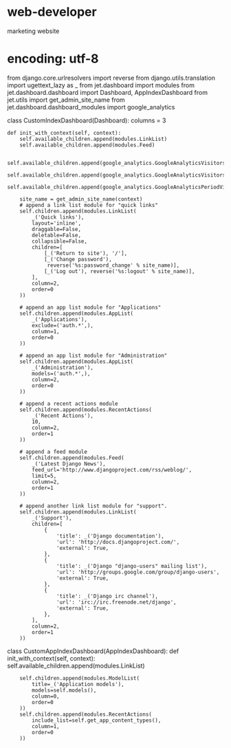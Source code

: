 # web-developer
marketing website
# encoding: utf-8
from django.core.urlresolvers import reverse
from django.utils.translation import ugettext_lazy as _
from jet.dashboard import modules
from jet.dashboard.dashboard import Dashboard, AppIndexDashboard
from jet.utils import get_admin_site_name
from jet.dashboard.dashboard_modules import google_analytics


class CustomIndexDashboard(Dashboard):
    columns = 3

    def init_with_context(self, context):
        self.available_children.append(modules.LinkList)
        self.available_children.append(modules.Feed)

        self.available_children.append(google_analytics.GoogleAnalyticsVisitorsTotals)
        self.available_children.append(google_analytics.GoogleAnalyticsVisitorsChart)
        self.available_children.append(google_analytics.GoogleAnalyticsPeriodVisitors)

        site_name = get_admin_site_name(context)
        # append a link list module for "quick links"
        self.children.append(modules.LinkList(
            _('Quick links'),
            layout='inline',
            draggable=False,
            deletable=False,
            collapsible=False,
            children=[
                [_('Return to site'), '/'],
                [_('Change password'),
                 reverse('%s:password_change' % site_name)],
                [_('Log out'), reverse('%s:logout' % site_name)],
            ],
            column=2,
            order=0
        ))

        # append an app list module for "Applications"
        self.children.append(modules.AppList(
            _('Applications'),
            exclude=('auth.*',),
            column=1,
            order=0
        ))

        # append an app list module for "Administration"
        self.children.append(modules.AppList(
            _('Administration'),
            models=('auth.*',),
            column=2,
            order=0
        ))

        # append a recent actions module
        self.children.append(modules.RecentActions(
            _('Recent Actions'),
            10,
            column=2,
            order=1
        ))

        # append a feed module
        self.children.append(modules.Feed(
            _('Latest Django News'),
            feed_url='http://www.djangoproject.com/rss/weblog/',
            limit=5,
            column=2,
            order=1
        ))

        # append another link list module for "support".
        self.children.append(modules.LinkList(
            _('Support'),
            children=[
                {
                    'title': _('Django documentation'),
                    'url': 'http://docs.djangoproject.com/',
                    'external': True,
                },
                {
                    'title': _('Django "django-users" mailing list'),
                    'url': 'http://groups.google.com/group/django-users',
                    'external': True,
                },
                {
                    'title': _('Django irc channel'),
                    'url': 'irc://irc.freenode.net/django',
                    'external': True,
                },
            ],
            column=2,
            order=1
        ))


class CustomAppIndexDashboard(AppIndexDashboard):
    def init_with_context(self, context):
        self.available_children.append(modules.LinkList)

        self.children.append(modules.ModelList(
            title=_('Application models'),
            models=self.models(),
            column=0,
            order=0
        ))
        self.children.append(modules.RecentActions(
            include_list=self.get_app_content_types(),
            column=1,
            order=0
        ))
